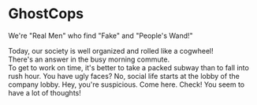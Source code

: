 # GhostCops
We're "Real Men" who find "Fake" and "People's Wand!"<br>

Today, our society is well organized and rolled like a cogwheel!<br>
There's an answer in the busy morning commute.<br>
To get to work on time, it's better to take a packed subway than to fall into rush hour.
You have ugly faces? No, social life starts at the lobby of the company lobby.
Hey, you're suspicious. Come here. Check! You seem to have a lot of thoughts!<br>
